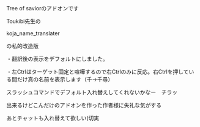 Tree of saviorのアドオンです

Toukibi先生の

koja_name_translater

の私的改造版

・翻訳後の表示をデフォルトにしました。

・左Ctrlはターゲット固定と喧嘩するので右Ctrlのみに反応。右Ctrlを押している間だけ真の名前を表示します（千→千尋）

スラッシュコマンドでデフォルト入れ替えしてくれないかなー　チラッ

出来るけどこんだけのアドオンを作った作者様に失礼な気がする

あとチャットも入れ替えて欲しい(切実
